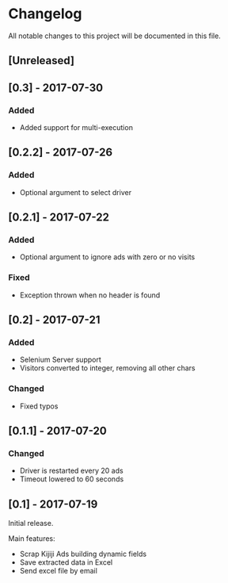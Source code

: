 # Changelog
All notable changes to this project will be documented in this file.

## [Unreleased]

## [0.3] - 2017-07-30
### Added
- Added support for multi-execution

## [0.2.2] - 2017-07-26
### Added
- Optional argument to select driver

## [0.2.1] - 2017-07-22
### Added
- Optional argument to ignore ads with zero or no visits

### Fixed
- Exception thrown when no header is found

## [0.2] - 2017-07-21
### Added
- Selenium Server support
- Visitors converted to integer, removing all other chars

### Changed
- Fixed typos

## [0.1.1] - 2017-07-20

### Changed
- Driver is restarted every 20 ads
- Timeout lowered to 60 seconds

## [0.1] - 2017-07-19

Initial release.

Main features:

- Scrap Kijiji Ads building dynamic fields
- Save extracted data in Excel
- Send excel file by email
